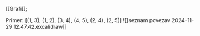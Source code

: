 [[Grafi]];

Primer:
[(1, 3), (1, 2), (3, 4), (4, 5), (2, 4), (2, 5)] 
![[seznam povezav 2024-11-29 12.47.42.excalidraw]]